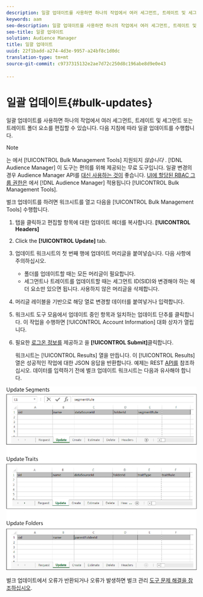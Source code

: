 ```yaml
---
description: 일괄 업데이트를 사용하면 하나의 작업에서 여러 세그먼트, 트레이트 및 세그먼트 또는 트레이트 폴더 요소를 편집할 수 있습니다. 다음 지침에 따라 일괄 업데이트를 수행합니다.
keywords: aam
seo-description: 일괄 업데이트를 사용하면 하나의 작업에서 여러 세그먼트, 트레이트 및 세그먼트 또는 트레이트 폴더 요소를 편집할 수 있습니다. 다음 지침에 따라 일괄 업데이트를 수행합니다.
seo-title: 일괄 업데이트
solution: Audience Manager
title: 일괄 업데이트
uuid: 22f1badd-a274-4d3e-9957-a24bf8c1d0dc
translation-type: tm+mt
source-git-commit: c9737315132e2ae7d72c250d8c196abe8d9e0e43

---
```



# 일괄 업데이트{#bulk-updates}

일괄 업데이트를 사용하면 하나의 작업에서 여러 세그먼트, 트레이트 및 세그먼트 또는 트레이트 폴더 요소를 편집할 수 있습니다. 다음 지침에 따라 일괄 업데이트를 수행합니다.

<!-- 

t_bulk_updates.xml

 -->

>[!NOTE]
>
>는 에서 [!UICONTROL Bulk Management Tools] 지원되지 *않습니다* . [!DNL Audience Manager] 이 도구는 편의를 위해 제공되는 무료 도구입니다. 일괄 변경의 경우 Audience Manager API를 [대신 사용하는 것이](../../api/rest-api-main/aam-api-getting-started.md) 좋습니다. [UI에 할당된 RBAC 그룹 권한은](../../features/administration/administration-overview.md) 에서 [!DNL Audience Manager] 적용됩니다 [!UICONTROL Bulk Management Tools].

벌크 업데이트를 하려면 워크시트를 열고 다음을 [!UICONTROL Bulk Management Tools] 수행합니다.

1. 탭을 클릭하고 편집할 항목에 대한 업데이트 헤더를 복사합니다. **[!UICONTROL Headers]**
1. Click the **[!UICONTROL Update]** tab.
1. 업데이트 워크시트의 첫 번째 행에 업데이트 머리글을 붙여넣습니다. 다음 사항에 주의하십시오.

   * 폴더를 업데이트할 때는 모든 머리글이 필요합니다.
   * 세그먼트나 트레이트를 업데이트할 때는 세그먼트 ID(SID)와 변경해야 하는 헤더 요소만 있으면 됩니다. 사용하지 않은 머리글을 삭제합니다.

1. 머리글 레이블을 기반으로 해당 열로 변경할 데이터를 붙여넣거나 입력합니다.
1. 워크시트 도구 모음에서 업데이트 중인 항목과 일치하는 업데이트 단추를 클릭합니다.
이 작업을 수행하면 [!UICONTROL Account Information] 대화 상자가 열립니다.

1. 필요한 [로그온 정보를](../../reference/bulk-management-tools/bulk-management-intro.md#auth-reqs) 제공하고 을 **[!UICONTROL Submit]**&#x200B;클릭합니다.

   워크시트는 [!UICONTROL Results] 열을 만듭니다. 이 [!UICONTROL Results] 열은 성공적인 작업에 대한 JSON 응답을 반환합니다. 예제는 REST [API를](../../api/rest-api-main/rest-api-main.md) 참조하십시오. 데이터를 입력하기 전에 벌크 업데이트 워크시트는 다음과 유사해야 합니다.

![](assets/update.png)


벌크 업데이트에서 오류가 반환되거나 오류가 발생하면 벌크 관리 [도구 문제 해결을 참조하십시오](../../reference/bulk-management-tools/bulk-troubleshooting.md).
